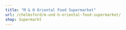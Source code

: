 ```yaml
---
title: "M & H Oriental Food Supermarket"
url: /chelmsford/m-und-h-oriental-food-supermarket/
shop: Supermarkt
---
```

